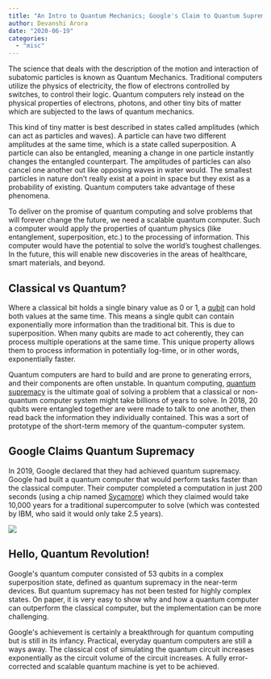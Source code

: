 ```yaml
---
title: "An Intro to Quantum Mechanics; Google's Claim to Quantum Supremacy"
author: Devanshi Arora
date: "2020-06-19"
categories: 
  - "misc"
---
```


The science that deals with the description of the motion and interaction of subatomic particles is known as Quantum Mechanics. Traditional computers utilize the physics of electricity, the flow of electrons controlled by switches, to control their logic. Quantum computers rely instead on the physical properties of electrons, photons, and other tiny bits of matter which are subjected to the laws of quantum mechanics.

This kind of tiny matter is best described in states called amplitudes (which can act as particles and waves). A particle can have two different amplitudes at the same time, which is a state called superposition. A particle can also be entangled, meaning a change in one particle instantly changes the entangled counterpart. The amplitudes of particles can also cancel one another out like opposing waves in water would. The smallest particles in nature don’t really exist at a point in space but they exist as a probability of existing. Quantum computers take advantage of these phenomena.

To deliver on the promise of quantum computing and solve problems that will forever change the future, we need a scalable quantum computer. Such a computer would apply the properties of quantum physics (like entanglement, superposition, etc.) to the processing of information. This computer would have the potential to solve the world’s toughest challenges. In the future, this will enable new discoveries in the areas of healthcare, smart materials, and beyond.

## Classical vs Quantum?

Where a classical bit holds a single binary value as 0 or 1, a [qubit](https://en.wikipedia.org/wiki/Qubit) can hold both values at the same time. This means a single qubit can contain exponentially more information than the traditional bit. This is due to superposition. When many qubits are made to act coherently, they can process multiple operations at the same time. This unique property allows them to process information in potentially log-time, or in other words, exponentially faster.

Quantum computers are hard to build and are prone to generating errors, and their components are often unstable. In quantum computing, [quantum supremacy](https://en.wikipedia.org/wiki/Quantum_supremacy) is the ultimate goal of solving a problem that a classical or non-quantum computer system might take billions of years to solve. In 2018, 20 qubits were entangled together are were made to talk to one another, then read back the information they individually contained. This was a sort of prototype of the short-term memory of the quantum-computer system.

## Google Claims Quantum Supremacy

In 2019, Google declared that they had achieved quantum supremacy. Google had built a quantum computer that would perform tasks faster than the classical computer. Their computer completed a computation in just 200 seconds (using a chip named [Sycamore](https://ai.googleblog.com/2019/10/quantum-supremacy-using-programmable.html)) which they claimed would take 10,000 years for a traditional supercomputer to solve (which was contested by IBM, who said it would only take 2.5 years).

![](/img/30Aaronson1-superJumbo-1-1024x674.png)

## Hello, Quantum Revolution!

Google's quantum computer consisted of 53 qubits in a complex superposition state, defined as quantum supremacy in the near-term devices. But quantum supremacy has not been tested for highly complex states. On paper, it is very easy to show why and how a quantum computer can outperform the classical computer, but the implementation can be more challenging.

Google's achievement is certainly a breakthrough for quantum computing but is still in its infancy. Practical, everyday quantum computers are still a ways away. The classical cost of simulating the quantum circuit increases exponentially as the circuit volume of the circuit increases. A fully error-corrected and scalable quantum machine is yet to be achieved.
